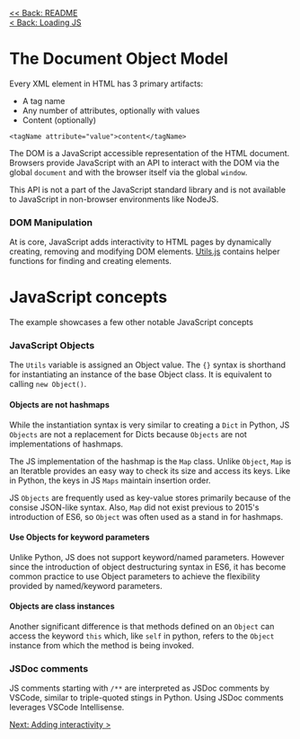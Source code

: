 [<< Back: README](/README.md)  
[< Back: Loading JS](./loading-JS.md)
# The Document Object Model
Every XML element in HTML has 3 primary artifacts:
- A tag name
- Any number of attributes, optionally with values
- Content (optionally)

`<tagName attribute="value">content</tagName>`

The DOM is a JavaScript accessible representation of the HTML document. Browsers provide JavaScript with an API to interact with the DOM via the global `document` and with the browser itself via the global `window`.

This API is not a part of the JavaScript standard library and is not available to JavaScript in non-browser environments like NodeJS.

### DOM Manipulation
At is core, JavaScript adds interactivity to HTML pages by dynamically creating, removing and modifying DOM elements. [Utils.js](/javascript/public/scripts/Utils.js) contains helper functions for finding and creating elements.

# JavaScript concepts
The example showcases a few other notable JavaScript concepts 

### JavaScript Objects
The `Utils` variable is assigned an Object value. The `{}` syntax is shorthand for instantiating an instance of the base Object class. It is equivalent to calling `new Object()`.

#### Objects are not hashmaps

While the instantiation syntax is very similar to creating a `Dict` in Python, JS `Objects` are not a replacement for Dicts because `Objects` are not implementations of hashmaps. 

The JS implementation of the hashmap is the `Map` class. Unlike `Object`, `Map` is an Iteratble provides an easy way to check its size and access its keys. Like in Python, the keys in JS `Maps` maintain insertion order.

JS `Objects` are frequently used as key-value stores primarily because of the consise JSON-like syntax. Also, `Map` did not exist previous to 2015's introduction of ES6, so `Object` was often used as a stand in for hashmaps.

#### Use Objects for keyword parameters
Unlike Python, JS does not support keyword/named parameters. However since the introduction of object destructuring syntax in ES6, it has become common practice to use Object parameters to achieve the flexibility provided by named/keyword parameters.

#### Objects are class instances
Another significant difference is that methods defined on an `Object` can access the keyword `this` which, like `self` in python, refers to the `Object` instance from which the method is being invoked. 

### JSDoc comments
JS comments starting with `/**` are interpreted as JSDoc comments by VSCode, similar to triple-quoted stings in Python. Using JSDoc comments leverages VSCode Intellisense.

[Next: Adding interactivity >](./interactivity.md)